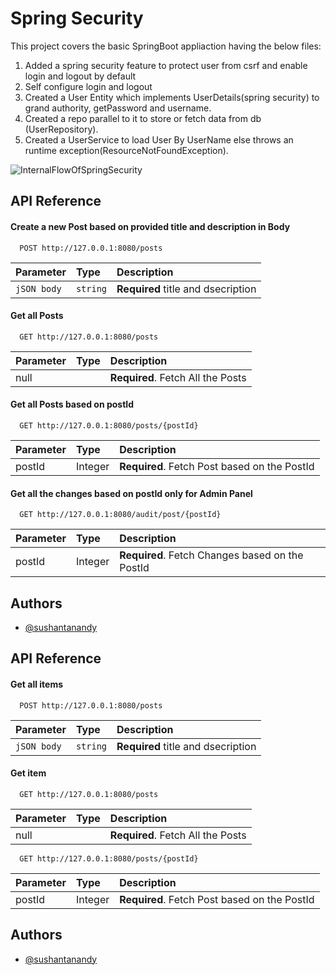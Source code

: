 
# Spring Security

This project covers the basic SpringBoot appliaction having the below files:

1. Added a spring security feature to protect user from csrf and enable login and logout by default
2. Self configure login and logout 
3. Created a User Entity which implements UserDetails(spring security) to grand authority, getPassword and username.
4. Created a repo parallel to it to store or fetch data from db (UserRepository).
5. Created a UserService to load User By UserName else throws an runtime exception(ResourceNotFoundException).

![InternalFlowOfSpringSecurity](images/InternalFlowOfSpringSecurity.jpeg)

## API Reference

#### Create a new Post based on provided title and description in Body

```http
  POST http://127.0.0.1:8080/posts
```

| Parameter | Type     | Description                |
| :-------- | :------- | :------------------------- |
| `jSON body` | `string` | **Required** title and dsecription |

#### Get all Posts

```http
  GET http://127.0.0.1:8080/posts
```

| Parameter | Type     | Description                       |
| :-------- | :------- | :-------------------------------- |
| null      |          | **Required**. Fetch All the Posts |


#### Get all Posts based on postId

```http
  GET http://127.0.0.1:8080/posts/{postId}
```
| Parameter | Type     | Description                       |
| :-------- | :------- | :-------------------------------- |
| postId    |Integer   | **Required**. Fetch Post based on the PostId|

#### Get all the changes based on postId only for Admin Panel

```http
  GET http://127.0.0.1:8080/audit/post/{postId}
```
| Parameter | Type     | Description                                    |
| :-------- | :------- |:-----------------------------------------------|
| postId    |Integer   | **Required**. Fetch Changes based on the PostId|



## Authors

- [@sushantanandy](https://www.linkedin.com/in/sushantanandy/)
## API Reference

#### Get all items

```http
  POST http://127.0.0.1:8080/posts
```

| Parameter | Type     | Description                |
| :-------- | :------- | :------------------------- |
| `jSON body` | `string` | **Required** title and dsecription |

#### Get item

```http
  GET http://127.0.0.1:8080/posts
```

| Parameter | Type     | Description                       |
| :-------- | :------- | :-------------------------------- |
| null      |          | **Required**. Fetch All the Posts |

```http
  GET http://127.0.0.1:8080/posts/{postId}
```
| Parameter | Type     | Description                       |
| :-------- | :------- | :-------------------------------- |
| postId    |Integer   | **Required**. Fetch Post based on the PostId|

## Authors

- [@sushantanandy](https://www.linkedin.com/in/sushantanandy/)